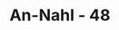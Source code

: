 ---
title: "An-Nahl - 48"
no: 48
arabic_no: ٤٨
ayah: اَوَلَمْ يَرَوْا اِلٰى مَا خَلَقَ اللّٰهُ مِنْ شَيْءٍ يَّتَفَيَّؤُا ظِلٰلُهٗ عَنِ الْيَمِيْنِ وَالشَّمَاۤىِٕلِ سُجَّدًا لِّلّٰهِ وَهُمْ دَاخِرُوْنَ 
translation: "Dan apakah mereka tidak memperhatikan suatu benda yang diciptakan Allah, bayang-bayangnya berbolak-balik ke kanan dan ke kiri, dalam keadaan sujud kepada Allah, dan mereka (bersikap) rendah hati."
tafsir: "Kemudian Allah swt menyebutkan tanda-tanda kekuasaan-Nya yang berlaku bagi seluruh makhluk-Nya dengan maksud agar orang-orang yang selalu membuat tipu daya yang jahat itu memikirkan segala sesuatu yang telah diciptakan oleh Allah swt, misalnya bayang-bayang. Pada waktu matahari terbit di ujung timur bayang-bayang dari semua benda memanjang ke arah barat, kemudian apabila matahari meninggi, bayangan itu pun menyusut, dan akhirnya pada saat matahari melintasi meridian, bayangan itu berubah arah. Ketika matahari mulai menurun, bayangan itu makin lama makin memanjang ke arah timur, sampai pada waktu matahari itu mendekati kaki langit pada ufuk bagian barat, bayangan itu telah memanjang ke timur. Bayang-bayang itu berubah-ubah demikian karena tunduk kepada hukum yang telah ditetapkan Allah. \n\nBayangan itu bukan hanya berubah arah ke barat dan ke timur, tetapi juga ke utara dan ke selatan setiap tahun. Apabila matahari berada di khatulistiwa persis pada meridian, tidak terdapat bayang-bayang sama sekali. Akan tetapi, untuk hari-hari berikutnya yaitu sesudah tanggal 21 Maret pada saat matahari di meridian, matahari membuat bayangan yang mengarah ke selatan. Kemudian pada tanggal 21 Juni pada saat yang sama yaitu pada saat matahari berada di meridian bayang-bayang setiap benda mengarah ke selatan sepanjang-panjangnya. Seterusnya makin hari makin memendek, hingga tanggal 23 September. Sejak itu matahari sudah mulai pindah ke arah selatan dan bayang-bayang mulai mengarah ke utara, makin hari makin memanjang hingga pada tanggal 22 Desember, matahari membuat bayang-bayang mengarah ke utara sepanjang-panjangnya. Kemudian pada hari berikutnya matahari mulai bergerak ke utara, bayang-bayang mulai memendek dari hari ke hari. Akhirnya pada tanggal 21 Maret, matahari kembali lagi ke daerah khatulistiwa sehingga pada saat matahari sampai ke meridian, bayang-bayang pada saat itu tidak terlihat sama sekali. Demikianlah untuk seterusnya. Hal itu terjadi karena gerak tahunan matahari itu tunduk kepada tata hukum yang diciptakan oleh Allah dan berlaku untuk setiap makhluk-Nya.\n\nPenjelasan Allah serupa itu ditujukan kepada manusia agar mereka mau meneliti sehingga sampai pada suatu kesimpulan bahwa semua benda di alam ini tidak ada yang menentang hukum Allah melainkan tunduk di bawah kekuasaan-Nya."
---